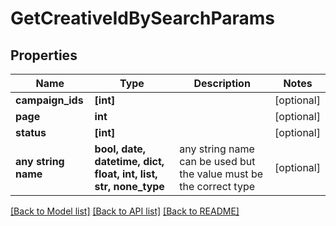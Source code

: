 # GetCreativeIdBySearchParams


## Properties
Name | Type | Description | Notes
------------ | ------------- | ------------- | -------------
**campaign_ids** | **[int]** |  | [optional] 
**page** | **int** |  | [optional] 
**status** | **[int]** |  | [optional] 
**any string name** | **bool, date, datetime, dict, float, int, list, str, none_type** | any string name can be used but the value must be the correct type | [optional]

[[Back to Model list]](../README.md#documentation-for-models) [[Back to API list]](../README.md#documentation-for-api-endpoints) [[Back to README]](../README.md)


